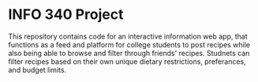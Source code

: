 # INFO 340 Project

This repository contains code for an interactive information web app, that functions as a feed and platform for college students to post recipes while also being able to browse and filter through friends' recipes. Studnets can filter recipes based on their own unique dietary restrictions, preferances, and budget limits. 

